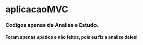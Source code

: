 # aplicacaoMVC
### Codigos apenas de Analise e Estudo.
#### Foram apenas upados e não feitos, pois eu fiz a analise deles!
